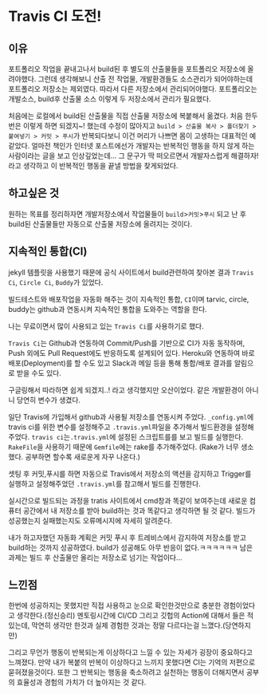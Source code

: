 # Travis CI 도전!

## 이유 
포트폴리오 작업을 끝내고나서 build된 후 별도의 산출물들을 포트폴리오 저장소에 올려야했다. 그런데 생각해보니 산출 전 작업물, 개발환경들도 소스관리가 되어야하는데 포트폴리오 저장소는 제외였다. 따라서 다른 저장소에서 관리되어야했다. 포트폴리오는 개발소스, build후 산출물 소스 이렇게 두 저장소에서 관리가 필요했다.

처음에는 로컬에서 build된 산출물을 직접 산출물 저장소에 복붙해서 옮겼다. 처음 한두번은 이렇게 하면 되겠지~! 했는데 수정이 많아지고 `build > 산출물 복사 > 폴더찾기 > 붙여넣기 > 커밋 > 푸시`가 반복되다보니 이건 머리가 나쁘면 몸이 고생하는 대표적인 예 같았다.
얼마전 책인가 인터넷 포스트에선가 개발자는 반복적인 행동을 하지 않게 하는 사람이라는 글을 보고 인상깊었는데... 그 문구가 딱 떠오르면서 개발자스럽게 해결하자! 라고 생각하고 이 반복적인 행동을 끝낼 방법을 찾게되었다.

## 하고싶은 것
원하는 목표를 정리하자면 개발저장소에서 작업물들이 `build`>`커밋`>`푸시` 되고 난 후 build된 산출물들만 자동으로 산출물 저장소에 올려지는 것이다.

## 지속적인 통합(CI)
jekyll 템플릿을 사용했기 때문에 공식 사이트에서 build관련하여 찾아본 결과 `Travis Ci`, `Circle Ci`, `Buddy`가 있었다.

빌드테스트와 배포작업을 자동화 해주는 것이 지속적인 통합, `CI`이며
tarvic, circle, buddy는 github과 연동시켜 지속적인 통합을 도와주는 역할을 한다.

나는 무료이면서 많이 사용되고 있는 `Travis Ci`를 사용하기로 했다.

`Travis Ci`는 Github과 연동하여 Commit/Push를 기반으로 CI가 자동 동작하며, Push 외에도 Pull Request에도 반응하도록 설계되어 있다. Heroku와 연동하여 바로 배포(Deployment)를 할 수도 있고 Slack과 메일 등을 통해 통합/배포 결과를 알림으로 받을 수도 있다.

구글링해서 따라하면 쉽게 되겠지..! 라고 생각했지만 오산이었다.
같은 개발환경이 아니니 당연히 변수가 생겼다.

일단 Travis에 가입해서 github과 사용될 저장소를 연동시켜 주었다.
`_config.yml`에 travis ci를 위한 변수를 설정해주고
`.travis.yml`파일을 추가해서 빌드환경을 설정해 주었다.
`travis ci`는`.travis.yml`에 설정된 스크립트를를 보고 빌드를 실행한다.
`RakeFile`을 사용하기 때문에 `Gemfile`에는 rake를 추가해주었다.
(Rake가 너무 생소했다. 공부하면 할수록 새로운게 자꾸 나온다.)

셋팅 후 커밋,푸시를 하면 자동으로 Travis에서 저장소의 액션을 감지하고 Trigger를 실행하고 설정해주었던 `.travis.yml`를 참고해서 빌드를 진행한다.

실시간으로 빌드되는 과정을 tratis 사이트에서 cmd창과 똑같이 보여주는데 새로운 컴퓨터 공간에서 내 저장소를 받아 build하는 것과 똑같다고 생각하면 될 것 같다.
빌드가 성공했는지 실패했는지도 오류메시지에 자세히 알려준다.

내가 하고자했던 자동화 계획은 커밋 푸시 후 트레비스에서 감지하여 저장소를 받고 build하는 것까지 성공하였다. build가 성공해도 아무 반응이 없다.ㅋㅋㅋㅋㅋㅋ 남은 과제는 빌드 후 산출물만 올리는 저장소로 넘기는 작업이다...

## 느낀점
한번에 성공하지는 못했지만 직접 사용하고 눈으로 확인한것만으로 충분한 경험이었다고 생각한다.(정신승리) 멘토링시간에 CI/CD 그리고 깃헙의 Action에 대해서 들은 적 있는데, 막연히 생각만 한것과 실제 경험한 것과는 정말 다르다는걸 느꼈다.(당연하지만)

그리고 무언가 행동이 반복되는게 이상하다고 느낄 수 있는 자세가 굉장이 중요하다고 느껴졌다. 만약 내가 복붙의 반복이 이상하다고 느끼지 못했다면 CI는 기억의 저편으로 묻혀졌을것이다. 또한 그 반복되는 행동을 축소하려고 실천하는 행동이 더해지면서 공부의 효율성과 경험의 가치가 더 높아지는 것 같다.



